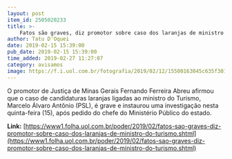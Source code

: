 ```yaml
---
layout: post
item_id: 2505020233
title: >-
    Fatos são graves, diz promotor sobre caso dos laranjas de ministro do Turismo
author: Tatu D'Oquei
date: 2019-02-15 15:39:00
pub_date: 2019-02-15 15:39:00
time_added: 2019-02-27 11:27:07
category: avisamos
image: https://f.i.uol.com.br/fotografia/2019/02/12/15500163045c635f30163d6_1550016304_3x2_rt.jpg
---
```


​O promotor de Justiça de Minas Gerais Fernando Ferreira Abreu afirmou que o caso de candidaturas laranjas ligadas ao ministro do Turismo, Marcelo Álvaro Antônio (PSL), é grave e instaurou uma investigação nesta quinta-feira (15), após pedido do chefe do Ministério Público do estado.

**Link:** [https://www1.folha.uol.com.br/poder/2019/02/fatos-sao-graves-diz-promotor-sobre-caso-dos-laranjas-de-ministro-do-turismo.shtml](https://www1.folha.uol.com.br/poder/2019/02/fatos-sao-graves-diz-promotor-sobre-caso-dos-laranjas-de-ministro-do-turismo.shtml)

